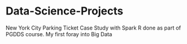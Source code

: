 # Data-Science-Projects
New York City Parking Ticket Case Study with Spark R done as part of PGDDS course. My first foray into Big Data
